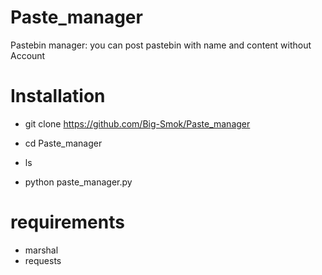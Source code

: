 # Paste_manager
Pastebin manager:
you can post pastebin with name and content 
without Account 
# Installation 
- git clone https://github.com/Big-Smok/Paste_manager

- cd Paste_manager

- ls

- python paste_manager.py
# requirements
- marshal
- requests
